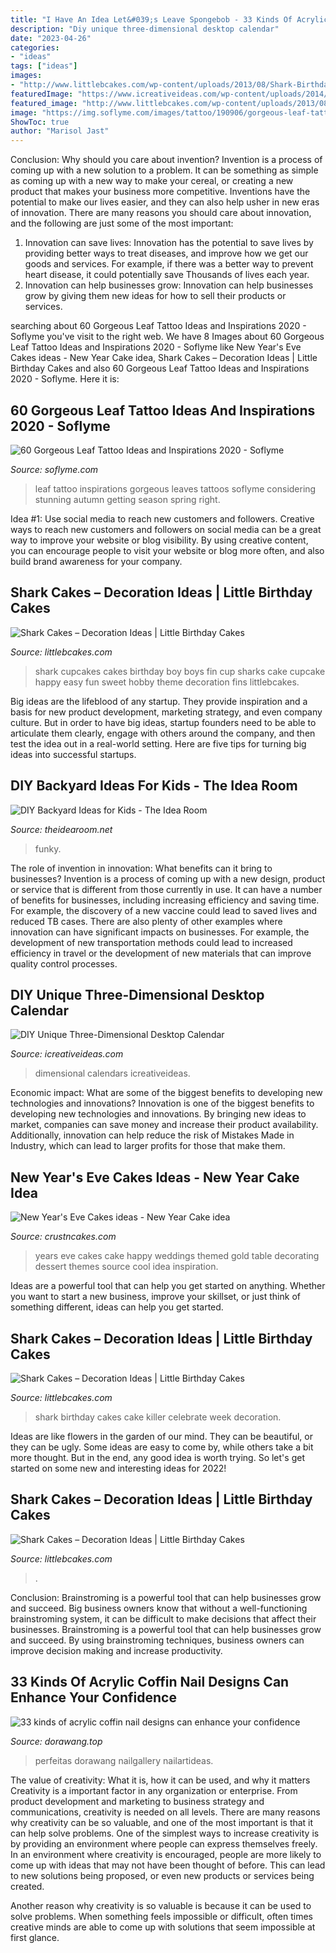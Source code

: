 ```yaml
---
title: "I Have An Idea Let&#039;s Leave Spongebob - 33 Kinds Of Acrylic Coffin Nail Designs Can Enhance Your Confidence"
description: "Diy unique three-dimensional desktop calendar"
date: "2023-04-26"
categories:
- "ideas"
tags: ["ideas"]
images:
- "http://www.littlebcakes.com/wp-content/uploads/2013/08/Shark-Birthday-Cakes.jpg"
featuredImage: "https://www.icreativeideas.com/wp-content/uploads/2014/03/DIY-Unique-Three-Dimensional-Desktop-Calendar-3.jpg"
featured_image: "http://www.littlebcakes.com/wp-content/uploads/2013/08/Shark-Cup-Cakes.jpg"
image: "https://img.soflyme.com/images/tattoo/190906/gorgeous-leaf-tattoo-ideas-and-inspirations-50.jpg"
ShowToc: true
author: "Marisol Jast"
---
```



Conclusion: Why should you care about invention?
Invention is a process of coming up with a new solution to a problem. It can be something as simple as coming up with a new way to make your cereal, or creating a new product that makes your business more competitive. Inventions have the potential to make our lives easier, and they can also help usher in new eras of innovation. There are many reasons you should care about innovation, and the following are just some of the most important: 
1) Innovation can save lives: Innovation has the potential to save lives by providing better ways to treat diseases, and improve how we get our goods and services. For example, if there was a better way to prevent heart disease, it could potentially save Thousands of lives each year. 
2) Innovation can help businesses grow: Innovation can help businesses grow by giving them new ideas for how to sell their products or services.

	

		
searching about 60 Gorgeous Leaf Tattoo Ideas and Inspirations 2020 - Soflyme you've visit to the right web. We have 8 Images about 60 Gorgeous Leaf Tattoo Ideas and Inspirations 2020 - Soflyme like New Year&#039;s Eve Cakes ideas - New Year Cake idea, Shark Cakes – Decoration Ideas | Little Birthday Cakes and also 60 Gorgeous Leaf Tattoo Ideas and Inspirations 2020 - Soflyme. Here it is:
		
    
## 60 Gorgeous Leaf Tattoo Ideas And Inspirations 2020 - Soflyme

<img loading=lazy src="https://img.soflyme.com/images/tattoo/190906/gorgeous-leaf-tattoo-ideas-and-inspirations-50.jpg" onerror="this.onerror=null;this.src='https://tse3.mm.bing.net/th?id=OIP.I4uo4LDXGJSQEVuI1BOLrwHaJQ&amp;pid=15.1';" alt="60 Gorgeous Leaf Tattoo Ideas and Inspirations 2020 - Soflyme">

_Source: soflyme.com_

>leaf tattoo inspirations gorgeous leaves tattoos soflyme considering stunning autumn getting season spring right. 

	

Idea #1: Use social media to reach new customers and followers.
Creative ways to reach new customers and followers on social media can be a great way to improve your website or blog visibility. By using creative content, you can encourage people to visit your website or blog more often, and also build brand awareness for your company.

    
## Shark Cakes – Decoration Ideas | Little Birthday Cakes

<img loading=lazy src="http://www.littlebcakes.com/wp-content/uploads/2013/08/Shark-Cup-Cakes.jpg" onerror="this.onerror=null;this.src='https://tse3.mm.bing.net/th?id=OIP.cnSMqW95RVm3298N_xr7GQHaFj&amp;pid=15.1';" alt="Shark Cakes – Decoration Ideas | Little Birthday Cakes">

_Source: littlebcakes.com_

>shark cupcakes cakes birthday boy boys fin cup sharks cake cupcake happy easy fun sweet hobby theme decoration fins littlebcakes. 

	

Big ideas are the lifeblood of any startup. They provide inspiration and a basis for new product development, marketing strategy, and even company culture. But in order to have big ideas, startup founders need to be able to articulate them clearly, engage with others around the company, and then test the idea out in a real-world setting. Here are five tips for turning big ideas into successful startups.

    
## DIY Backyard Ideas For Kids - The Idea Room

<img loading=lazy src="http://www.theidearoom.net/wp-content/uploads/2016/03/7924935438_6cdb638703_b.jpg" onerror="this.onerror=null;this.src='https://tse1.mm.bing.net/th?id=OIP.ulnhYVmmEQ4e6QA0w09p1gHaIR&amp;pid=15.1';" alt="DIY Backyard Ideas for Kids - The Idea Room">

_Source: theidearoom.net_

>funky. 

	

The role of invention in innovation: What benefits can it bring to businesses?
Invention is a process of coming up with a new design, product or service that is different from those currently in use. It can have a number of benefits for businesses, including increasing efficiency and saving time. For example, the discovery of a new vaccine could lead to saved lives and reduced TB cases. There are also plenty of other examples where innovation can have significant impacts on businesses. For example, the development of new transportation methods could lead to increased efficiency in travel or the development of new materials that can improve quality control processes.

    
## DIY Unique Three-Dimensional Desktop Calendar

<img loading=lazy src="https://www.icreativeideas.com/wp-content/uploads/2014/03/DIY-Unique-Three-Dimensional-Desktop-Calendar-3.jpg" onerror="this.onerror=null;this.src='https://tse2.mm.bing.net/th?id=OIP.KjO1IPBsAQFBTFgkWBchBgHaHa&amp;pid=15.1';" alt="DIY Unique Three-Dimensional Desktop Calendar">

_Source: icreativeideas.com_

>dimensional calendars icreativeideas. 

	

Economic impact: What are some of the biggest benefits to developing new technologies and innovations?
Innovation is one of the biggest benefits to developing new technologies and innovations. By bringing new ideas to market, companies can save money and increase their product availability. Additionally, innovation can help reduce the risk of Mistakes Made in Industry, which can lead to larger profits for those that make them.

    
## New Year&#039;s Eve Cakes Ideas - New Year Cake Idea

<img loading=lazy src="https://www.crustncakes.com/blog/wp-content/uploads/2019/12/d8d3a57e691e166931abaae1d34a082e.jpg" onerror="this.onerror=null;this.src='https://tse3.mm.bing.net/th?id=OIP.meTz7NC5KwBj8d0fNm7YLwHaJ4&amp;pid=15.1';" alt="New Year&#039;s Eve Cakes ideas - New Year Cake idea">

_Source: crustncakes.com_

>years eve cakes cake happy weddings themed gold table decorating dessert themes source cool idea inspiration. 

	

Ideas are a powerful tool that can help you get started on anything. Whether you want to start a new business, improve your skillset, or just think of something different, ideas can help you get started.

    
## Shark Cakes – Decoration Ideas | Little Birthday Cakes

<img loading=lazy src="http://www.littlebcakes.com/wp-content/uploads/2013/08/Shark-Birthday-Cakes.jpg" onerror="this.onerror=null;this.src='https://tse3.mm.bing.net/th?id=OIP.alqwj9mMDSFYIjgPxGqORQHaFs&amp;pid=15.1';" alt="Shark Cakes – Decoration Ideas | Little Birthday Cakes">

_Source: littlebcakes.com_

>shark birthday cakes cake killer celebrate week decoration. 

	

Ideas are like flowers in the garden of our mind. They can be beautiful, or they can be ugly. Some ideas are easy to come by, while others take a bit more thought. But in the end, any good idea is worth trying. So let's get started on some new and interesting ideas for 2022!

    
## Shark Cakes – Decoration Ideas | Little Birthday Cakes

<img loading=lazy src="https://www.littlebcakes.com/wp-content/uploads/2013/08/Shark-Cakes-Images.jpg" onerror="this.onerror=null;this.src='https://tse2.mm.bing.net/th?id=OIP.8ocu5nCrgmf5ejGuFG0MqQHaJ4&amp;pid=15.1';" alt="Shark Cakes – Decoration Ideas | Little Birthday Cakes">

_Source: littlebcakes.com_

>. 

	

Conclusion: Brainstroming is a powerful tool that can help businesses grow and succeed.
Big business owners know that without a well-functioning brainstroming system, it can be difficult to make decisions that affect their businesses. Brainstroming is a powerful tool that can help businesses grow and succeed. By using brainstroming techniques, business owners can improve decision making and increase productivity.

    
## 33 Kinds Of Acrylic Coffin Nail Designs Can Enhance Your Confidence

<img loading=lazy src="https://www.dorawang.top/wp-content/uploads/2020/06/33-kinds-of-acrylic-coffin-nail-designs-can-enhance-your-confidence-7.jpg" onerror="this.onerror=null;this.src='https://tse2.mm.bing.net/th?id=OIP.HvsDxfUquFcAjERxXhcXcQHaG1&amp;pid=15.1';" alt="33 kinds of acrylic coffin nail designs can enhance your confidence">

_Source: dorawang.top_

>perfeitas dorawang nailgallery nailartideas. 

	

The value of creativity: What it is, how it can be used, and why it matters
Creativity is a important factor in any organization or enterprise. From product development and marketing to business strategy and communications, creativity is needed on all levels. There are many reasons why creativity can be so valuable, and one of the most important is that it can help solve problems.
One of the simplest ways to increase creativity is by providing an environment where people can express themselves freely. In an environment where creativity is encouraged, people are more likely to come up with ideas that may not have been thought of before. This can lead to new solutions being proposed, or even new products or services being created.

Another reason why creativity is so valuable is because it can be used to solve problems. When something feels impossible or difficult, often times creative minds are able to come up with solutions that seem impossible at first glance.

